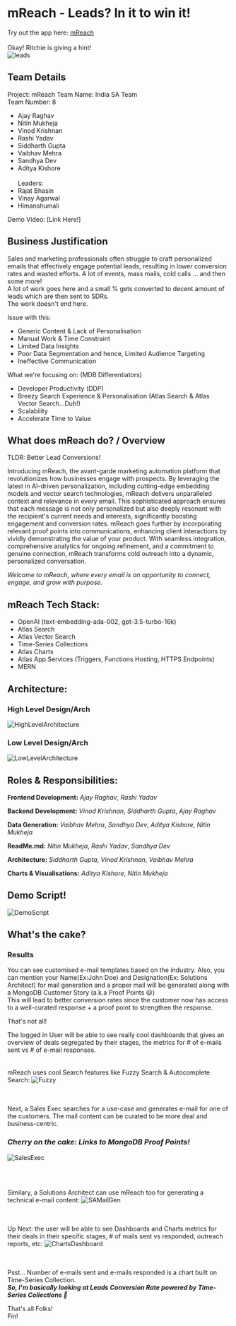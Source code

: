 # mReach - Leads? In it to win it!

Try out the app here: [mReach](https://iReach-dodfh.mongodbstitch.com/)
\
\
Okay! Ritchie is giving a hint!\
![leads](https://github.com/sandhyadev01/Hackathon2024_IndiaSA/assets/30409471/55686f93-025d-4c5c-b25f-0e98df95f494)


## Team Details
Project: mReach
Team Name: India SA Team\
Team Number: 8
- Ajay Raghav
- Nitin Mukheja
- Vinod Krishnan
- Rashi Yadav
- Siddharth Gupta
- Vaibhav Mehra
- Sandhya Dev
- Aditya Kishore <br/> <br/>
Leaders:
- Rajat Bhasin
- Vinay Agarwal
- Himanshumali

Demo Video: [Link Here!]


## Business Justification
Sales and marketing professionals often struggle to craft personalized emails that effectively engage potential leads, resulting in lower conversion rates and wasted efforts.
A lot of events, mass mails, cold calls ... and then some more!\
A lot of work goes here and a small % gets converted to decent amount of leads which are then sent to SDRs.\
The work doesn't end here.

Issue with this:
- Generic Content & Lack of Personalisation
- Manual Work & Time Constraint
- Limited Data Insights
- Poor Data Segmentation and hence, Limited Audience Targeting
- Ineffective Communication

What we're focusing on: (MDB Differentiators)
- Developer Productivity (DDP)
- Breezy Search Experience & Personalisation (Atlas Search & Atlas Vector Search...Duh!)
- Scalability
- Accelerate Time to Value


## What does mReach do? / Overview
TLDR: Better Lead Conversions!


Introducing mReach, the avant-garde marketing automation platform that revolutionizes how businesses engage with prospects. By leveraging the latest in AI-driven personalization, including cutting-edge embedding models and vector search technologies, mReach delivers unparalleled context and relevance in every email. This sophisticated approach ensures that each message is not only personalized but also deeply resonant with the recipient's current needs and interests, significantly boosting engagement and conversion rates. mReach goes further by incorporating relevant proof points into communications, enhancing client interactions by vividly demonstrating the value of your product. With seamless integration, comprehensive analytics for ongoing refinement, and a commitment to genuine connection, mReach transforms cold outreach into a dynamic, personalized conversation.

_Welcome to mReach, where every email is an opportunity to connect, engage, and grow with purpose._

## mReach Tech Stack: 
- OpenAI (text-embedding-ada-002, gpt-3.5-turbo-16k)
- Atlas Search
- Atlas Vector Search
- Time-Series Collections
- Atlas Charts
- Atlas App Services (Triggers, Functions Hosting, HTTPS Endpoints)
- MERN

## Architecture:

### High Level Design/Arch
![HighLevelArchitecture](https://github.com/sandhyadev01/Hackathon2024_IndiaSA/blob/7eed5d420689396637a4b17ee2eda4853c52fa6e/HLDArch.png)


### Low Level Design/Arch
![LowLevelArchitecture](https://github.com/sandhyadev01/Hackathon2024_IndiaSA/blob/7eed5d420689396637a4b17ee2eda4853c52fa6e/LowLevelArch.png)


## Roles & Responsibilities:
**Frontend Development:**
_Ajay Raghav_, _Rashi Yadav_
  
**Backend Development:**
_Vinod Krishnan_, _Siddharth Gupta_, _Ajay Raghav_

**Data Generation:**
_Vaibhav Mehra_, _Sandhya Dev_, _Aditya Kishore_, _Nitin Mukheja_

**ReadMe.md:**
_Nitin Mukheja_, _Rashi Yadav_, _Sandhya Dev_

**Architecture:**
_Siddharth Gupta_, _Vinod Krishnan_, _Vaibhav Mehra_

**Charts & Visualisations:**
_Aditya Kishore_, _Nitin Mukheja_


## Demo Script!
![DemoScript](xxx)


## What's the cake? 

### Results
You can see customised e-mail templates based on the industry. Also, you can mention your Name(Ex:John Doe) and Designation(Ex: Solutions Architect) for mail generation and a proper mail will be generated along with a MongoDB Customer Story (a.k.a Proof Points 😃)
\
This will lead to better conversion rates since the customer now has access to a well-curated response + a proof point to strengthen the response.

That's not all!

The logged in User will be able to see really cool dashboards that gives an overview of deals segregated by their stages, the metrics for # of e-mails sent vs # of e-mail responses.  
<br /><br />
mReach uses cool Search features like Fuzzy Search & Autocomplete Search:
![Fuzzy](https://github.com/sandhyadev01/Hackathon2024_IndiaSA/blob/aee92aeb20d62599693e6f7d9027fdb32974ad91/FuzzySearch_Autocomplete.png)

<br /><br />
Next, a Sales Exec searches for a use-case and generates e-mail for one of the customers. 
The mail content can be curated to be more deal and business-centric.
### _Cherry on the cake: Links to MongoDB Proof Points!_
![SalesExec](https://github.com/sandhyadev01/Hackathon2024_IndiaSA/blob/aee92aeb20d62599693e6f7d9027fdb32974ad91/Retail_SalesExec_MailGen.png)

<br /><br />

Similary, a Solutions Architect can use mReach too for generating a technical e-mail content:
![SAMailGen](https://github.com/sandhyadev01/Hackathon2024_IndiaSA/blob/aee92aeb20d62599693e6f7d9027fdb32974ad91/SA_TechnicalMailGen.png)

<br /><br />
Up Next: the user will be able to see Dashboards and Charts metrics for their deals in their specific stages, # of mails sent vs responded, outreach reports, etc:
![ChartsDashboard](https://github.com/sandhyadev01/Hackathon2024_IndiaSA/blob/aee92aeb20d62599693e6f7d9027fdb32974ad91/ChartsDashboard.png)

<br /><br />
Psst... Number of e-mails sent and e-mails responded is a chart built on Time-Series Collection.\
**_So, I'm basically looking at Leads Conversion Rate powered by Time-Series Collections 🤍_**



That's all Folks!\
Fin!
